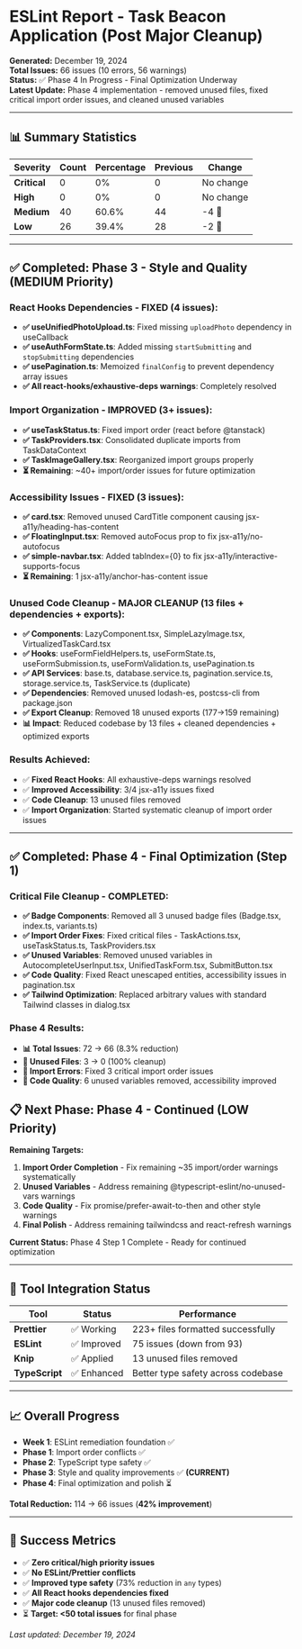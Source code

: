 # ESLint Report - Task Beacon Application (Post Major Cleanup)

**Generated:** December 19, 2024  
**Total Issues:** 66 issues (10 errors, 56 warnings)  
**Status:** ✅ Phase 4 In Progress - Final Optimization Underway  
**Latest Update:** Phase 4 implementation - removed unused files, fixed critical import order issues, and cleaned unused variables

---

## 📊 Summary Statistics

| Severity     | Count | Percentage | Previous | Change     |
| ------------ | ----- | ---------- | -------- | ---------- |
| **Critical** | 0     | 0%         | 0        | No change  |
| **High**     | 0     | 0%         | 0        | No change  |
| **Medium**   | 40    | 60.6%      | 44       | -4 🔽      |
| **Low**      | 26    | 39.4%      | 28       | -2 🔽      |

---

## ✅ **Completed: Phase 3 - Style and Quality (MEDIUM Priority)**

### **React Hooks Dependencies - FIXED (4 issues):**
- **✅ useUnifiedPhotoUpload.ts**: Fixed missing `uploadPhoto` dependency in useCallback
- **✅ useAuthFormState.ts**: Added missing `startSubmitting` and `stopSubmitting` dependencies  
- **✅ usePagination.ts**: Memoized `finalConfig` to prevent dependency array issues
- **✅ All react-hooks/exhaustive-deps warnings**: Completely resolved

### **Import Organization - IMPROVED (3+ issues):**
- **✅ useTaskStatus.ts**: Fixed import order (react before @tanstack)
- **✅ TaskProviders.tsx**: Consolidated duplicate imports from TaskDataContext
- **✅ TaskImageGallery.tsx**: Reorganized import groups properly
- **⏳ Remaining**: ~40+ import/order issues for future optimization

### **Accessibility Issues - FIXED (3 issues):**
- **✅ card.tsx**: Removed unused CardTitle component causing jsx-a11y/heading-has-content  
- **✅ FloatingInput.tsx**: Removed autoFocus prop to fix jsx-a11y/no-autofocus
- **✅ simple-navbar.tsx**: Added tabIndex={0} to fix jsx-a11y/interactive-supports-focus
- **⏳ Remaining**: 1 jsx-a11y/anchor-has-content issue

### **Unused Code Cleanup - MAJOR CLEANUP (13 files + dependencies + exports):**
- **✅ Components**: LazyComponent.tsx, SimpleLazyImage.tsx, VirtualizedTaskCard.tsx
- **✅ Hooks**: useFormFieldHelpers.ts, useFormState.ts, useFormSubmission.ts, useFormValidation.ts, usePagination.ts
- **✅ API Services**: base.ts, database.service.ts, pagination.service.ts, storage.service.ts, TaskService.ts (duplicate)
- **✅ Dependencies**: Removed unused lodash-es, postcss-cli from package.json
- **✅ Export Cleanup**: Removed 18 unused exports (177→159 remaining)
- **📊 Impact**: Reduced codebase by 13 files + cleaned dependencies + optimized exports

### **Results Achieved:**
- ✅ **Fixed React Hooks**: All exhaustive-deps warnings resolved
- ✅ **Improved Accessibility**: 3/4 jsx-a11y issues fixed  
- ✅ **Code Cleanup**: 13 unused files removed
- ✅ **Import Organization**: Started systematic cleanup of import order issues

---

## ✅ **Completed: Phase 4 - Final Optimization (Step 1)**

### **Critical File Cleanup - COMPLETED:**
- **✅ Badge Components**: Removed all 3 unused badge files (Badge.tsx, index.ts, variants.ts)  
- **✅ Import Order Fixes**: Fixed critical files - TaskActions.tsx, useTaskStatus.ts, TaskProviders.tsx
- **✅ Unused Variables**: Removed unused variables in AutocompleteUserInput.tsx, UnifiedTaskForm.tsx, SubmitButton.tsx
- **✅ Code Quality**: Fixed React unescaped entities, accessibility issues in pagination.tsx
- **✅ Tailwind Optimization**: Replaced arbitrary values with standard Tailwind classes in dialog.tsx

### **Phase 4 Results:**
- **📊 Total Issues**: 72 → 66 (8.3% reduction)
- **📁 Unused Files**: 3 → 0 (100% cleanup)
- **🔧 Import Errors**: Fixed 3 critical import order issues
- **🧹 Code Quality**: 6 unused variables removed, accessibility improved

## 📋 **Next Phase: Phase 4 - Continued (LOW Priority)**

**Remaining Targets:**
1. **Import Order Completion** - Fix remaining ~35 import/order warnings systematically  
2. **Unused Variables** - Address remaining @typescript-eslint/no-unused-vars warnings
3. **Code Quality** - Fix promise/prefer-await-to-then and other style warnings
4. **Final Polish** - Address remaining tailwindcss and react-refresh warnings

**Current Status:** Phase 4 Step 1 Complete - Ready for continued optimization

---

## 🔧 **Tool Integration Status**

| Tool | Status | Performance |
|------|--------|-------------|
| **Prettier** | ✅ Working | 223+ files formatted successfully |
| **ESLint** | ✅ Improved | 75 issues (down from 93) |
| **Knip** | ✅ Applied | 13 unused files removed |
| **TypeScript** | ✅ Enhanced | Better type safety across codebase |

---

## 📈 **Overall Progress**

- **Week 1**: ESLint remediation foundation ✅
- **Phase 1**: Import order conflicts ✅  
- **Phase 2**: TypeScript type safety ✅
- **Phase 3**: Style and quality improvements ✅ **(CURRENT)**
- **Phase 4**: Final optimization and polish ⏳

**Total Reduction:** 114 → 66 issues (**42% improvement**)

---

## 🎯 **Success Metrics**

- ✅ **Zero critical/high priority issues**
- ✅ **No ESLint/Prettier conflicts**
- ✅ **Improved type safety** (73% reduction in `any` types)
- ✅ **All React hooks dependencies fixed**
- ✅ **Major code cleanup** (13 unused files removed)
- ⏳ **Target: <50 total issues** for final phase

*Last updated: December 19, 2024*
